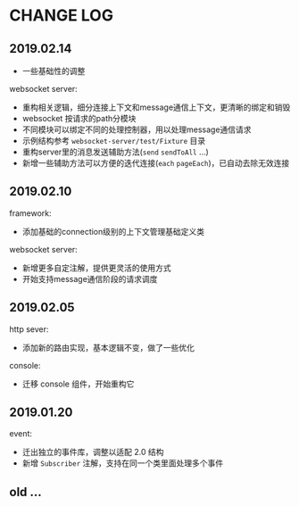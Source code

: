 # CHANGE LOG

## 2019.02.14

- 一些基础性的调整

websocket server:

- 重构相关逻辑，细分连接上下文和message通信上下文，更清晰的绑定和销毁
- websocket 按请求的path分模块
- 不同模块可以绑定不同的处理控制器，用以处理message通信请求
- 示例结构参考 `websocket-server/test/Fixture` 目录
- 重构server里的消息发送辅助方法(`send` `sendToAll` ...)
- 新增一些辅助方法可以方便的迭代连接(`each` `pageEach`)，已自动去除无效连接

## 2019.02.10

framework:

- 添加基础的connection级别的上下文管理基础定义类

websocket server:

- 新增更多自定注解，提供更灵活的使用方式
- 开始支持message通信阶段的请求调度

## 2019.02.05

http sever:

- 添加新的路由实现，基本逻辑不变，做了一些优化

console:

- 迁移 console 组件，开始重构它

## 2019.01.20

event:

- 迁出独立的事件库，调整以适配 2.0 结构
- 新增 `Subscriber` 注解，支持在同一个类里面处理多个事件

## old ...


